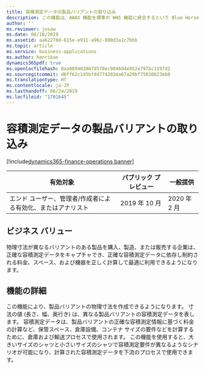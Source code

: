 ```yaml
---
title: 容積測定データの製品バリアントの取り込み
description: この機能は、AWAX 機能を標準の WHS 機能に統合するという Blue Horseshoe との契約から始まります。  この機能により、製品バリアントの物理寸法を保存し、輸送費や保管に必要なスペースに関連した正しい容積測定データの計算など、後工程でこれらを使用できるようになります。
author: ''
ms.reviewer: josaw
ms.date: 06/18/2019
ms.assetid: aa62278d-615e-e911-a96c-000d3a1c7bbb
ms.topic: article
ms.service: business-applications
ms.author: henrikan
dynamics365pdf: true
ms.openlocfilehash: 0aa089402067d570ec904604e852e797bc1197d2
ms.sourcegitcommit: d6ff62c145bfdd7742034a67a29bf75938823eb0
ms.translationtype: HT
ms.contentlocale: ja-JP
ms.lasthandoff: 06/24/2019
ms.locfileid: "1701645"
---
```

# <a name="product-variant-uptake-of-volumetric-data"></a>容積測定データの製品バリアントの取り込み
[!include[dynamics365-finance-operations banner](../includes/dynamics365-finance-operations.md)]

| 有効対象    |  パブリック プレビュー | 一般提供 | 
| ---------- | ---------- |---------- |
|エンド ユーザー、管理者/作成者による有効化、またはアナリスト|2019 年 10 月| 2020 年 2 月|


## <a name="business-value"></a>ビジネス バリュー
<!-- bv start -->
物理寸法が異なるバリアントのある製品を購入、製造、または販売する企業は、正確な容積測定データをキャプチャでき、正確な容積測定データに依存し制約される料金、スペース、および機器を正しく計算して最適に利用できるようになります。 
<!-- bv end -->



## <a name="feature-details"></a>機能の詳細
<!--feature detail start -->
この機能により、製品バリアントの物理寸法を作成できるようになります。 寸法の値 (長さ、幅、奥行き) は、異なる製品バリアントの容積測定データを表します。 容積測定データは、製品バリアントの正確な容積測定情報に基づく料金の計算など、保管スペース、倉庫設備、コンテナ サイズの要件などを計算するために、倉庫および輸送プロセスで使用されます。 この機能を使用すると、大きいサイズのシャツと小さいサイズのシャツで容積測定要件が異なるようなシナリオが可能になり、計算された容積測定データを下流のプロセスで使用できます。
<!--feature detail end -->










